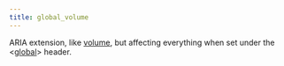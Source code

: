 ```yaml
---
title: global_volume
---
```

ARIA extension, like [volume](volume), but affecting everything when set
under the <[global](/headers/global)> header.
